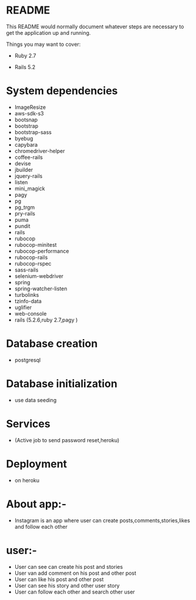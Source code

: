 # README

This README would normally document whatever steps are necessary to get the
application up and running.

Things you may want to cover:

* Ruby 2.7

* Rails 5.2

# System dependencies
* ImageResize
* aws-sdk-s3
* bootsnap
* bootstrap 
* bootstrap-sass 
* byebug
* capybara 
* chromedriver-helper
* coffee-rails 
* devise
* jbuilder 
* jquery-rails
* listen 
* mini_magick 
* pagy
* pg
* pg_trgm 
* pry-rails
* puma 
* pundit
* rails 
* rubocop
* rubocop-minitest
* rubocop-performance
* rubocop-rails
* rubocop-rspec
* sass-rails 
* selenium-webdriver
* spring
* spring-watcher-listen 
* turbolinks 
* tzinfo-data
* uglifier 
* web-console 
* rails (5.2.6,ruby 2.7,pagy )

# Database creation 
* postgresql

# Database initialization 
* use data seeding

# Services 
* (Active job to send password reset,heroku)

# Deployment 
* on heroku

# About app:-
* Instagram is an app where user can create posts,comments,stories,likes and follow each other 

# user:-
* User can see can create his post and stories 
* User van add comment on his post and other post
* User can like his post and other post
* User can see his story and other user story
* User can follow each other and search other user

